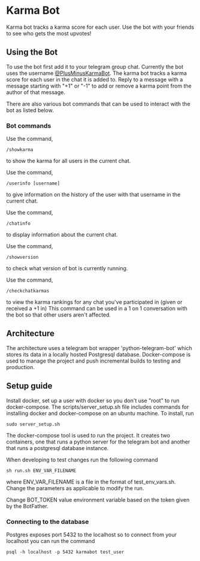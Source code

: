 # Karma Bot
Karma bot tracks a karma score for each user. Use the bot with your friends to see who gets the most upvotes!

## Using the Bot
To use the bot first add it to your telegram group chat. Currently the bot uses the username [@PlusMinusKarmaBot](http://t.me/PlusMinusKarmaBot).
The karma bot tracks a karma score for each user in the chat it is added to. Reply to a message with a message starting with "+1" or "-1" to add or remove a karma point from the author of that message. 

There are also various bot commands that can be used to interact with the bot as listed below.

### Bot commands

Use the command,
```
/showkarma 
```
to show the karma for all users in the current chat.

Use the command,
```
/userinfo [username]
```
to give information on the history of the user with that username in the current chat.

Use the command,
```
/chatinfo
```
to display information about the current chat.

Use the command,
```
/showversion
```
to check what version of bot is currently running.

Use the command,
```
/checkchatkarmas
```
to view the karma rankings for any chat you've participated in (given or received a +1 in)
This command can be used in a 1 on 1 conversation with the bot so that other users aren't affected.

## Architecture
The architecture uses a telegram bot wrapper 'python-telegram-bot' which stores its data in a locally hosted Postgresql database.
Docker-compose is used to manage the project and push incremental builds to testing and production.

## Setup guide
Install docker, set up a user with docker so you don't use "root" to run docker-compose.
The scripts/server_setup.sh file includes commands for installing docker and docker-compose on an ubuntu machine. To install, run
```
sudo server_setup.sh
```

The docker-compose tool is used to run the project. It creates two containers, one that runs a python server for the telegram bot and another that runs a postgresql database instance.

When developing to test changes run the following command
```
sh run.sh ENV_VAR_FILENAME
```
where ENV_VAR_FILENAME is a file in the format of test_env_vars.sh. Change the parameters as applicable to modify the run.


Change BOT_TOKEN value environment variable based on the token given by the BotFather.

### Connecting to the database

Postgres exposes port 5432 to the localhost so to connect from your localhost you can run the command
```
psql -h localhost -p 5432 karmabot test_user
```

